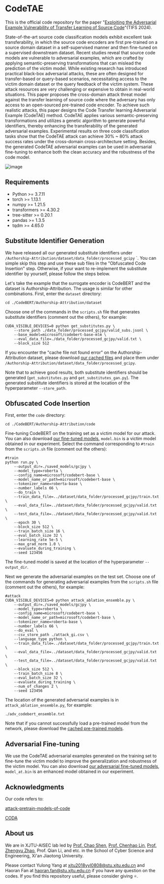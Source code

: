# CodeTAE

This is the official code repository for the paper "[Exploiting the Adversarial Example Vulnerability of Transfer Learning of Source Code](https://ieeexplore.ieee.org/abstract/document/10531252)"(TIFS 2024).

State-of-the-art source code classification models exhibit excellent task transferability, in which the source code encoders are first pre-trained on a source domain dataset in a self-supervised manner and then fine-tuned on a supervised downstream dataset. Recent studies reveal that source code models are vulnerable to adversarial examples, which are crafted by applying semantic-preserving transformations that can mislead the prediction of the victim model. While existing research has introduced practical black-box adversarial attacks, these are often designed for transfer-based or query-based scenarios, necessitating access to the victim domain dataset or the query feedback of the victim system. These attack resources are very challenging or expensive to obtain in real-world situations. This paper proposes the cross-domain attack threat model against the transfer learning of source code where the adversary has only access to an open-sourced pre-trained code encoder. To achieve such realistic attacks, this paper designs the Code Transfer learning Adversarial Example (CodeTAE) method. CodeTAE applies various semantic-preserving transformations and utilizes a genetic algorithm to generate powerful identifiers, thereby enhancing the transferability of the generated adversarial examples. Experimental results on three code classification tasks show that the CodeTAE attack can achieve 30% ~ 80% attack success rates under the cross-domain cross-architecture setting. Besides, the generated CodeTAE adversarial examples can be used in adversarial fine-tuning to enhance both the clean accuracy and the robustness of the code model.

![image](https://github.com/yyl-github-1896/CodeTAE/assets/87607661/80eda4e6-c314-4acd-b98b-057347003532)

## Requirements

- Python >= 3.7.11
- torch >= 1.13.1
- numpy >= 1.21.5
- transformers >= 4.30.2
- tree-sitter >= 0.20.1
- pandas >= 1.3.5
- tqdm >= 4.65.0

## Substitute ldentifier Generation

We have released all our generated substitute identifiers under `/Authorship-Attribution/dataset/data_folder/processed_gcipy` `. You can simple skip this step and use these sub files in the "Obfuscated Code Insertion" step. Otherwise, if your want to re-implement the substitute identifier by yourself, please follow the steps below.

Let's take the example that the surrogate encoder is CodeBERT and the dataset is Authorship-Attribution. The usage is similar for other combinations. First, enter the `dataset` directory:

```
cd ./CodeBERT/Authorship-Attribution/dataset
```

Choose one of the commands in the `scripts.sh` file that generates substitute identifiers (comment out the others), for example:

```
CUDA_VISIBLE_DEVICES=0 python get_substitutes.py \
    --store_path ./data_folder/processed_gcjpy/valid_subs.jsonl \
    --base_model=microsoft/codebert-base-mlm \
    --eval_data_file=./data_folder/processed_gcjpy/valid.txt \
    --block_size 512
```

If you encounter the "cache file not found error" on the Authorship-Attribution dataset, please download [our cached files](https://drive.google.com/drive/folders/1d_Uip8h5zzi6vFSZT6b6C5enHPoQ_dWl?usp=drive_link) and place them under `/Authorship-Attribution/dataset/data_folder/processed_gcipy`.

Note that to achieve good results, both substitute identifiers should be generated (`get_substitutes.py` and `get_substitutes_gan.py`). The generated substitute identifiers is stored at the location of the hyperparameter `--store_path`.

## Obfuscated Code Insertion

First, enter the `code` directory:

```
cd ./CodeBERT/Authorship-Attribution/code
```

Fine-tuning CodeBERT on the training set as a victim model for our attack. You can also download [our fine-tuned models](https://drive.google.com/file/d/1xbNgBJ3tx6V3sCYm2kSBFPcQNqyOXMKw/view?usp=sharing), `model.bin` is a victim model obtained in our experiment. Select the command corresponding to `#train` from the `scripts.sh` file (comment out the others):

```
#train
python run.py \
    --output_dir=./saved_models/gcjpy \
    --model_type=roberta \
    --config_name=microsoft/codebert-base \
    --model_name_or_path=microsoft/codebert-base \
    --tokenizer_name=roberta-base \
    --number_labels 66 \
    --do_train \
    --train_data_file=../dataset/data_folder/processed_gcjpy/train.txt \
    --eval_data_file=../dataset/data_folder/processed_gcjpy/valid.txt \
    --test_data_file=../dataset/data_folder/processed_gcjpy/valid.txt \
    --epoch 30 \
    --block_size 512 \
    --train_batch_size 16 \
    --eval_batch_size 32 \
    --learning_rate 5e-5 \
    --max_grad_norm 1.0 \
    --evaluate_during_training \
    --seed 123456
```

The fine-tuned model is saved at the location of the hyperparameter `--output_dir`.

Next we generate the adversarial examples on the test set. Choose one of the commands for generating adversarial examples from the `scripts.sh` file (comment out the others), for example:

```
#attack
CUDA_VISIBLE_DEVICES=0 python attack_ablation_ensemble.py \
    --output_dir=./saved_models/gcjpy \
    --model_type=roberta \
    --config_name=microsoft/codebert-base \
    --model_name_or_path=microsoft/codebert-base \
    --tokenizer_name=roberta-base \
    --number_labels 66 \
    --do_eval \
    --csv_store_path ./attack_gi.csv \
    --language_type python \
    --train_data_file=../dataset/data_folder/processed_gcjpy/train.txt \
    --eval_data_file=../dataset/data_folder/processed_gcjpy/valid.txt \
    --test_data_file=../dataset/data_folder/processed_gcjpy/valid.txt \
    --block_size 512 \
    --train_batch_size 8 \
    --eval_batch_size 32 \
    --evaluate_during_training \
    --num_of_changes 2 \
    --seed 123456
```

The location of the generated adversarial examples is in `attack_ablation_ensemble.py`, for example:

```
./adv_codebert_ensemble.txt
```

Note that if you cannot successfully load a pre-trained model from the network, please download the [cached pre-trained models](https://drive.google.com/file/d/1g92kYH4vS0mUU4dbeeHwWVytp70-tBkO/view?usp=sharing).

## Adversarial Fine-tuning

We use the CodeTAE adversarial examples generated on the training set to fine-tune the victim model to improve the generalization and robustness of the victim model. You can also download [our adversarial fine-tuned models](https://drive.google.com/file/d/1xbNgBJ3tx6V3sCYm2kSBFPcQNqyOXMKw/view?usp=sharing), `model_at.bin` is an enhanced model obtained in our experiment.

## Acknowledgments

Our code refers to:

[attack-pretrain-models-of-code](https://github.com/soarsmu/attack-pretrain-models-of-code)

[CODA](https://github.com/tianzhaotju/coda)

## About us

We are in XJTU-AISEC lab led by [Prof. Chao Shen](https://gr.xjtu.edu.cn/en/web/cshen/home), [Prof. Chenhao Lin](https://gr.xjtu.edu.cn/en/web/linchenhao), [Prof. Zhengyu Zhao](https://zhengyuzhao.github.io/), Prof. Qian Li, and etc. in the School of Cyber Science and Engineering, Xi'an Jiaotong University.

Please contact Yulong Yang at xjtu2018yyl0808@stu.xjtu.edu.cn and Haoran Fan at haoran.fan@stu.xjtu.edu.cn if you have any question on the codes. If you find this repository useful, please consider giving ⭐.
